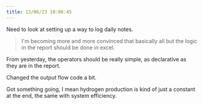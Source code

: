 ```yaml
---
title: 13/06/23 10:06:45
---
```


Need to look at setting up a way to log daily notes.

> I'm becoming more and more convinced that basically all but the logic in the report should be done in excel.

From yesterday, the operators should be really simple, as declarative as they are in the report.

Changed the output flow code a bit.

Got something going, I mean hydrogen production is kind of just a constant at the end, the same with system efficiency.


